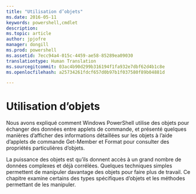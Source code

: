 ```yaml
---
title: "Utilisation d’objets"
ms.date: 2016-05-11
keywords: powershell,cmdlet
description: 
ms.topic: article
author: jpjofre
manager: dongill
ms.prod: powershell
ms.assetid: 7ecc94a4-015c-4459-ae58-85289ea09030
translationtype: Human Translation
ms.sourcegitcommit: 03ac4b90d299b316194f1fa932e7dbf62d4b1c8e
ms.openlocfilehash: a25734261fdcf657d0b97b1f037580f89b04881d

---
```


# Utilisation d’objets
Nous avons expliqué comment Windows PowerShell utilise des objets pour échanger des données entre applets de commande, et présenté quelques manières d’afficher des informations détaillées sur les objets à l’aide d’applets de commande Get\-Member et Format pour consulter des propriétés particulières d’objets.

La puissance des objets est qu’ils donnent accès à un grand nombre de données complexes et déjà corrélées. Quelques techniques simples permettent de manipuler davantage des objets pour faire plus de travail. Ce chapitre examine certains des types spécifiques d’objets et les méthodes permettant de les manipuler.




<!--HONumber=Jun16_HO4-->


